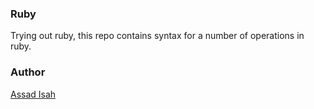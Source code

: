 ### Ruby

Trying out ruby, this repo contains syntax for a number of operations in ruby.

### Author
[Assad Isah](https://www.linkedin.com/in/assadisah/)
